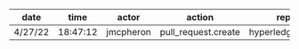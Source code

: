 | date    | time     | actor     | action              | repo             | user      | data.team | data.new_repo_permission | data.old_repo_permission |
| ------- | -------- | --------- | ------------------- | ---------------- | --------- | --------- | ------------------------ | ------------------------ |
| 4/27/22 | 18:47:12 | jmcpheron | pull_request.create | hyperledger/besu | jmcpheron |           |                          |                          |
